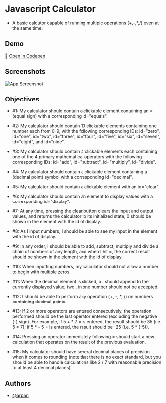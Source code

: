 # Javascript Calculator

* A basic calcutor capable of running multiple operations (+,-,*,/) even at the same time.

## Demo

🔗 [Open in Codepen](https://codepen.io/arpan-m/full/LYQOLYg)

## Screenshots

![App Screenshot]()

## Objectives

* #1: My calculator should contain a clickable element containing an = (equal sign) with a corresponding id="equals".

* #2: My calculator should contain 10 clickable elements containing one number each from 0-9, with the following corresponding IDs: id="zero", id="one", id="two", id="three", id="four", id="five", id="six", id="seven", id="eight", and id="nine".

* #3: My calculator should contain 4 clickable elements each containing one of the 4 primary mathematical operators with the following corresponding IDs: id="add", id="subtract", id="multiply", id="divide".

* #4: My calculator should contain a clickable element containing a . (decimal point) symbol with a corresponding id="decimal".

* #5: My calculator should contain a clickable element with an id="clear".

* #6: My calculator should contain an element to display values with a corresponding id="display".

* #7: At any time, pressing the clear button clears the input and output values, and returns the calculator to its initialized state; 0 should be shown in the element with the id of display.

* #8: As I input numbers, I should be able to see my input in the element with the id of display.

* #9: In any order, I should be able to add, subtract, multiply and divide a chain of numbers of any length, and when I hit =, the correct result should be shown in the element with the id of display.

* #10: When inputting numbers, my calculator should not allow a number to begin with multiple zeros.

* #11: When the decimal element is clicked, a . should append to the currently displayed value; two . in one number should not be accepted.

* #12: I should be able to perform any operation (+, -, *, /) on numbers containing decimal points.

* #13: If 2 or more operators are entered consecutively, the operation performed should be the last operator entered (excluding the negative (-) sign). For example, if 5 + * 7 = is entered, the result should be 35 (i.e. 5 * 7); if 5 * - 5 = is entered, the result should be -25 (i.e. 5 * (-5)).

* #14: Pressing an operator immediately following = should start a new calculation that operates on the result of the previous evaluation.

* #15: My calculator should have several decimal places of precision when it comes to rounding (note that there is no exact standard, but you should be able to handle calculations like 2 / 7 with reasonable precision to at least 4 decimal places).

## Authors

- [@arpan](https://www.github.com/arp-an)